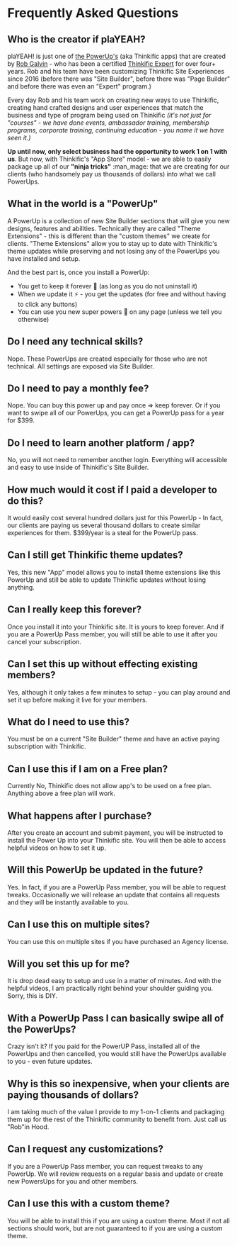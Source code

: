 # Frequently Asked Questions

## Who is the creator if plaYEAH?

plaYEAH! is just one of [the PowerUp's](https://powerups.thinkific.com/) (aka Thinkific apps) that are created by [Rob Galvin](https://www.robgalvin.co/) - who has been a certified [Thinkific Expert](https://www.thinkific.com/experts/site-creation-experts/rob-galvin/) for over four+ years. Rob and his team have been customizing Thinkific Site Experiences since 2016 (before there was "Site Builder", before there was "Page Builder" and before there was even an "Expert" program.)

Every day Rob and his team work on creating new ways to use Thinkific, creating hand crafted designs and user experiences that match the business and type of program being used on Thinkific _(it's not just for "courses" - we have done events, ambassador training, membership programs, corporate training, continuing education - you name it we have seen it.)_

**Up until now, only select business had the opportunity to work 1 on 1 with us**. But now, with Thinkific's "App Store" model - we are able to easily package up all of our **"ninja tricks"** :man\_mage: that we are creating for our clients (who handsomely pay us thousands of dollars) into what we call PowerUps.

## What in the world is a "PowerUp"

A PowerUp is a collection of new Site Builder sections that will give you new designs, features and abilities. Technically they are called "Theme Extensions" - this is different than the "custom themes" we create for clients. "Theme Extensions" allow you to stay up to date with Thinkific's theme updates while preserving and not losing any of the PowerUps you have installed and setup.

And the best part is, once you install a PowerUp:

* You get to keep it forever :calendar: (as long as you do not uninstall it)
* When we update it :zap: - you get the updates (for free and without having to click any buttons)
* You can use you new super powers :superhero: on any page (unless we tell you otherwise)

## Do I need any technical skills?

Nope. These PowerUps are created especially for those who are not technical. All settings are exposed via Site Builder.

## Do I need to pay a monthly fee?

Nope. You can buy this power up and pay once => keep forever. Or if you want to swipe all of our PowerUps, you can get a PowerUp pass for a year for $399.

## Do I need to learn another platform / app?

No, you will not need to remember another login. Everything will accessible and easy to use inside of Thinkific's Site Builder.

## How much would it cost if I paid a developer to do this?

It would easily cost several hundred dollars just for this PowerUp - In fact, our clients are paying us several thousand dollars to create similar experiences for them. $399/year is a steal for the PowerUp pass.

## Can I still get Thinkific theme updates?

Yes, this new "App" model allows you to install theme extensions like this PowerUp and still be able to update Thinkific updates without losing anything.

## Can I really keep this forever?

Once you install it into your Thinkific site. It is yours to keep forever. And if you are a PowerUp Pass member, you will still be able to use it after you cancel your subscription.

## Can I set this up without effecting existing members?

Yes, although it only takes a few minutes to setup - you can play around and set it up before making it live for your members.

## What do I need to use this?

You must be on a current "Site Builder" theme and have an active paying subscription with Thinkific.

## Can I use this if I am on a Free plan?

Currently No, Thinkific does not allow app's to be used on a free plan. Anything above a free plan will work.

## What happens after I purchase?

After you create an account and submit payment, you will be instructed to install the Power Up into your Thinkific site. You will then be able to access helpful videos on how to set it up.

## Will this PowerUp be updated in the future?

Yes. In fact, if you are a PowerUp Pass member, you will be able to request tweaks. Occasionally we will release an update that contains all requests and they will be instantly available to you.

## Can I use this on multiple sites?

You can use this on multiple sites if you have purchased an Agency license.

## Will you set this up for me?

It is drop dead easy to setup and use in a matter of minutes. And with the helpful videos, I am practically right behind your shoulder guiding you. Sorry, this is DIY.

## With a PowerUp Pass I can basically swipe all of the PowerUps?

Crazy isn't it? If you paid for the PowerUP Pass, installed all of the PowerUps and then cancelled, you would still have the PowerUps available to you - even future updates.

## Why is this so inexpensive, when your clients are paying thousands of dollars?

I am taking much of the value I provide to my 1-on-1 clients and packaging them up for the rest of the Thinkific community to benefit from. Just call us "Rob"in Hood.

## Can I request any customizations?

If you are a PowerUp Pass member, you can request tweaks to any PowerUp. We will review requests on a regular basis and update or create new PowersUps for you and other members.

## Can I use this with a custom theme?

You will be able to install this if you are using a custom theme. Most if not all sections should work, but are not guaranteed to if you are using a custom theme.



